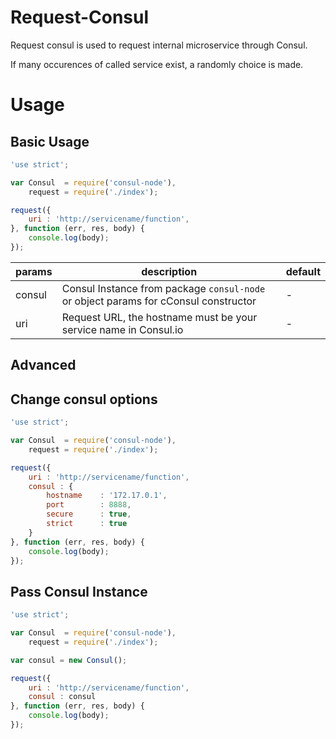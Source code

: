 # Request-Consul

Request consul is used to request internal microservice through Consul.

If many occurences of called service exist, a randomly choice is made.

# Usage

## Basic Usage

```javascript
'use strict';

var Consul  = require('consul-node'),
    request = require('./index');

request({
    uri : 'http://servicename/function',
}, function (err, res, body) {
    console.log(body);
});
```

| params    | description   | default   |
| ----      | ----          | ----      |
| consul    | Consul Instance from package `consul-node` or object params for cConsul constructor | - |
| uri       | Request URL, the hostname must be your service name in Consul.io | - |


## Advanced

## Change consul options

```javascript
'use strict';

var Consul  = require('consul-node'),
    request = require('./index');

request({
    uri : 'http://servicename/function',
    consul : {
        hostname    : '172.17.0.1',
        port        : 8888,
        secure      : true,
        strict      : true
    }
}, function (err, res, body) {
    console.log(body);
});
```

## Pass Consul Instance

```javascript
'use strict';

var Consul  = require('consul-node'),
    request = require('./index');

var consul = new Consul();

request({
    uri : 'http://servicename/function',
    consul : consul
}, function (err, res, body) {
    console.log(body);
});
```